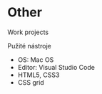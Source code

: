# Other
Work projects

Pužité nástroje
- OS: Mac OS
- Editor: Visual Studio Code
- HTML5, CSS3
- CSS grid